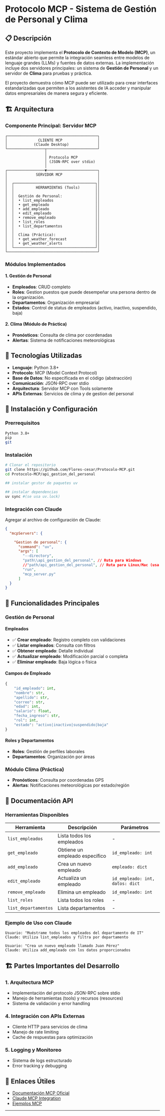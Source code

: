# Protocolo MCP - Sistema de Gestión de Personal y Clima

## 📋 Descripción

Este proyecto implementa el **Protocolo de Contexto de Modelo (MCP)**, un estándar abierto que permite la integración seamless entre modelos de lenguaje grandes (LLMs) y fuentes de datos externas. La implementación incluye dos servidores principales: un sistema de **Gestión de Personal** y un servidor de **Clima** para pruebas y práctica.

El proyecto demuestra cómo MCP puede ser utilizado para crear interfaces estandarizadas que permiten a los asistentes de IA acceder y manipular datos empresariales de manera segura y eficiente.

## 🏗️ Arquitectura

### Componente Principal: Servidor MCP
```
┌─────────────────────────────────────────┐
│              CLIENTE MCP                │
│            (Claude Desktop)             │
└─────────────────┬───────────────────────┘
                  │
                  │ Protocolo MCP
                  │ (JSON-RPC over stdio)
                  │
┌─────────────────▼───────────────────────┐
│             SERVIDOR MCP                │
│                                         │
│  ┌─────────────────────────────────────┐│
│  │          HERRAMIENTAS (Tools)       ││
│  │                                     ││
│  │  Gestión de Personal:               ││
│  │  • list_empleados                   ││
│  │  • get_empleado                     ││  
│  │  • add_empleado                     ││
│  │  • edit_empleado                    ││
│  │  • remove_empleado                  ││
│  │  • list_roles                       ││
│  │  • list_departamentos               ││
│  │                                     ││
│  │  Clima (Práctica):                  ││
│  │  • get_weather_forecast             ││
│  │  • get_weather_alerts               ││
│  └─────────────────────────────────────┘│
└─────────────────────────────────────────┘
```

### Módulos Implementados

#### 1. **Gestión de Personal**
- **Empleados**: CRUD completo 
- **Roles**: Gestion puestos que puede desempeñar una persona dentro de la organización.
- **Departamentos**: Organización empresarial
- **Estados**: Control de status de empleados (activo, inactivo, suspendido, baja)

#### 2. **Clima** (Módulo de Práctica)
- **Pronósticos**: Consulta de clima por coordenadas
- **Alertas**: Sistema de notificaciones meteorológicas

## 🔧 Tecnologías Utilizadas

- **Lenguaje**: Python 3.8+
- **Protocolo**: MCP (Model Context Protocol)
- **Base de Datos**: No especificada en el código (abstracción)
- **Comunicación**: JSON-RPC over stdio
- **Arquitectura**: Servidor MCP con Tools solamente
- **APIs Externas**: Servicios de clima y de gestion del personal

## 🚀 Instalación y Configuración

### Prerrequisitos
```bash
Python 3.8+
pip
git
```

### Instalación
```bash
# Clonar el repositorio
git clone https://github.com/Flores-cesar/Protocolo-MCP.git
cd Protocolo-MCP/api_gestion_del_personal

## instalar gestor de paquetes uv

## instalar dependencias 
uv sync #(se usa uv.lock)
```

### Integración con Claude
Agregar al archivo de configuración de Claude:

```json
{
  "mcpServers": {

    "Gestion de personal": {
      "command": "uv",
      "args": [
        "--directory",
        "path\\api_gestion_del_personal", // Ruta para Windows
        //"path/api_gestion_del_personal", // Ruta para Linux/Mac (usa "/")
        "run",
        "mcp_server.py"
      ]
  }
}
```

## 🔧 Funcionalidades Principales

### Gestión de Personal

#### Empleados
- ✅ **Crear empleado**: Registro completo con validaciones
- ✅ **Listar empleados**: Consulta con filtros
- ✅ **Obtener empleado**: Detalle individual
- ✅ **Actualizar empleado**: Modificación parcial o completa
- ✅ **Eliminar empleado**: Baja lógica o física

#### Campos de Empleado
```python
{
    "id_empleado": int,
    "nombre": str,
    "apellido": str,
    "correo": str,
    "edad": int,
    "salario": float,
    "fecha_ingreso": str,
    "rol": int,
    "estado": "activo|inactivo|suspendido|baja"
}
```

#### Roles y Departamentos
- **Roles**: Gestión de perfiles laborales
- **Departamentos**: Organización por áreas

### Módulo Clima (Práctica)
- **Pronósticos**: Consulta por coordenadas GPS
- **Alertas**: Notificaciones meteorológicas por estado/región

## 📖 Documentación API

### Herramientas Disponibles

| Herramienta | Descripción | Parámetros |
|-------------|-------------|------------|
| `list_empleados` | Lista todos los empleados | - |
| `get_empleado` | Obtiene un empleado específico | `id_empleado: int` |
| `add_empleado` | Crea un nuevo empleado | `empleado: dict` |
| `edit_empleado` | Actualiza un empleado | `id_empleado: int, datos: dict` |
| `remove_empleado` | Elimina un empleado | `id_empleado: int` |
| `list_roles` | Lista todos los roles | - |
| `list_departamentos` | Lista departamentos | - |

### Ejemplo de Uso con Claude
```
Usuario: "Muéstrame todos los empleados del departamento de IT"
Claude: Utiliza list_empleados y filtra por departamento

Usuario: "Crea un nuevo empleado llamado Juan Pérez"
Claude: Utiliza add_empleado con los datos proporcionados
```

## 🏗️ Partes Importantes del Desarrollo

### 1. **Arquitectura MCP**
- Implementación del protocolo JSON-RPC sobre stdio
- Manejo de herramientas (tools) y recursos (resources)
- Sistema de validación y error handling

### 4. **Integración con APIs Externas**
- Cliente HTTP para servicios de clima
- Manejo de rate limiting
- Cache de respuestas para optimización

### 5. **Logging y Monitoreo**
- Sistema de logs estructurado
- Error tracking y debugging

## 🔗 Enlaces Útiles

- [Documentación MCP Oficial](https://modelcontextprotocol.io/)
- [Claude MCP Integration](https://docs.anthropic.com/en/docs/mcp)
- [Ejemplos MCP](https://github.com/modelcontextprotocol/servers)
---

